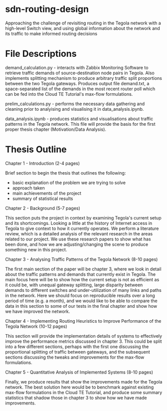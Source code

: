 # sdn-routing-design
Approaching the challenge of revisiting routing in the Tegola network with a high-level Switch view, and using global information about the network and its traffic to make informed routing decisions
# File Descriptions

demand_calculation.py - interacts with Zabbix Monitoring Software to retrieve traffic demands of source-destination node pairs in Tegola. Also implements splitting mechanism to produce arbitrary traffic split proportions between the two Tegola gateways. Produces output file demand.txt, a space-separated list of the demands in the most recent router poll which can be fed into the Cloud TE Tutorial's max-flow formulations.

prelim_calculations.py - performs the necessary data gathering and cleaning prior to analyising and visualising it in data_analysis.ipynb.

data_analysis.ipynb - produces statistics and visualisations about traffic patterns in the Tegola network. This file will provide the basis for the first proper thesis chapter (Motivation/Data Analysis). 


# Thesis Outline

Chapter 1 - Introduction (2-4 pages)

Brief section to begin the thesis that outlines the following:
- basic explanation of the problem we are trying to solve
- approach taken
- main achievements of the project
- summary of statistical results

Chapter 2 - Background (5-7 pages)

This section puts the project in context by examining Tegola's current setup and its shortcomings. Looking a little at the history of Internet access in Tegola to give context to how it currently operates. We perform a literature review, which is a detailed analysis of the relevant research in the areas related to our project. We use these research papers to show what has been done, and how we are adjusting/changing the scene to produce something new in this project.

Chapter 3 - Analysing Traffic Patterns of the Tegola Network (8-10 pages)

The first main section of the paper will be chapter 3, where we look in detail about the traffic patterns and demands that currently exist in Tegola. The main focus here will be to show how the current setup is not as efficient as it could be, with unequal gateway splitting, large disparity between demands to different switches and under-utilization of many links and paths in the network. Here we should focus on reproducible results over a long period of time (e.g. a month), and we would like to be able to compare the data in this section to some of our tests in the final chapter and show how we have improved the network.

Chapter 4 - Implementing Routing Heuristics to Improve Performance of the Tegola Network (10-12 pages)

This section will provide the implementation details of systems to effectively improve the performance metrics discussed in chapter 3. This could be split into a few different sections, perhaps with the first one discussing the proportional splitting of traffic between gateways, and the subsequent sections discussing the tweaks and improvements for the max-flow formulations.

Chapter 5 - Quantitative Analysis of Implemented Systems (8-10 pages)

Finally, we produce results that show the improvements made for the Tegola network. The best solution here would be to benchmark against existing max-flow formulations in the Cloud TE Tutorial, and produce some summary statistics that shadow those in chapter 3 to show how we have made improvements.
